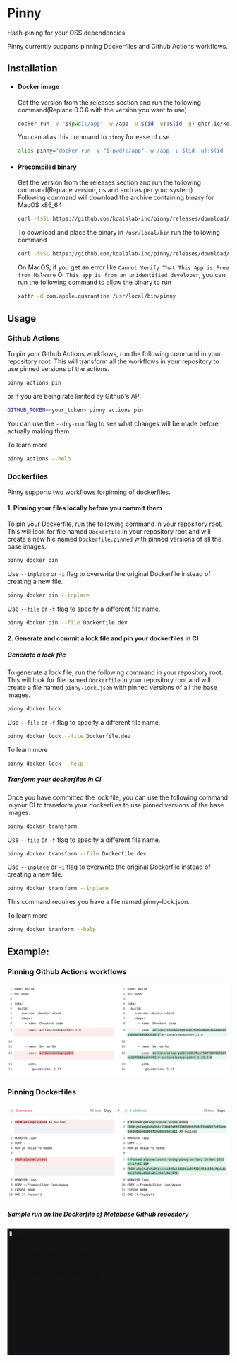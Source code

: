 # Pinny

Hash-pining for your OSS dependencies

Pinny currently supports pinning Dockerfiles and Github Actions workflows.

## Installation
* #### Docker image
    Get the version from the releases section and run the following command(Replace 0.0.6 with the version you want to use)
    ```bash
    docker run -v "$(pwd):/app" -w /app -u $(id -u):$(id -g) ghcr.io/koalalab-inc/pinny:0.0.6 docker digest alpine:3.18
    ```
    You can alias this command to `pinny` for ease of use
    ```bash
    alias pinny='docker run -v "$(pwd):/app" -w /app -u $(id -u):$(id -g) ghcr.io/koalalab-inc/pinny:0.0.6'
    ```
* #### Precompiled binary
    Get the version from the releases section and run the following command(Replace version, os and arch as per your system)<br />
    Following command will download the archive containing binary for MacOS x86_64
    ```bash
    curl -fsSL https://github.com/koalalab-inc/pinny/releases/download/v0.0.7/pinny_Darwin_x86_64.tar.gz 
    ```

    To download and place the binary in `/usr/local/bin` run the following command
    ```bash
    curl -fsSL https://github.com/koalalab-inc/pinny/releases/download/v0.0.6/pinny_Darwin_x86_64.tar.gz | tar -xz -C "/usr/local/bin/" "pinny"
    ```

    On MacOS, if you get an error like `Cannot Verify That This App is Free from Malware` Or `This app is from an unidentified developer`, you can run the following command to allow the binary to run
    ```bash
    xattr -d com.apple.quarantine /usr/local/bin/pinny
    ```

## Usage
### Github Actions
To pin your Github Actions workflows, run the following command in your repository root. This will transform all the workflows in your repository to use pinned versions of the actions. 
```bash
pinny actions pin
```
or if you are being rate limited by Github's API
```bash
GITHUB_TOKEN=<your_token> pinny actions pin
```
You can use the `--dry-run` flag to see what changes will be made before actually making them.

To learn more
```bash
pinny actions --help
```

### Dockerfiles
Pinny supports two workflows forpinning of dockerfiles.

#### 1. Pinning your files locally before you commit them
To pin your Dockerfile, run the following command in your repository root. This will look for file named `Dockerfile` in your repository root and will create a new file named `Dockerfile.pinned` with pinned versions of all the base images.
```bash
pinny docker pin
```
Use `--inplace` or `-i` flag to overwrite the original Dockerfile instead of creating a new file.
```bash
pinny docker pin --inplace
```
Use `--file` or `-f` flag to specify a different file name.
```bash
pinny docker pin --file Dockerfile.dev
```

#### 2. Generate and commit a lock file and pin your dockerfiles in CI
##### Generate a lock file
To generate a lock file, run the following command in your repository root. This will look for file named `Dockerfile` in your repository root and will create a file named `pinny-lock.json` with pinned versions of all the base images.
```bash
pinny docker lock
```
Use `--file` or `-f` flag to specify a different file name.
```bash
pinny docker lock --file Dockerfile.dev
```
To learn more
```bash
pinny docker lock --help
```
##### Tranform your dockerfiles in CI
Once you have committed the lock file, you can use the following command in your CI to transform your dockerfiles to use pinned versions of the base images.
```bash
pinny docker transform
```
Use `--file` or `-f` flag to specify a different file name.
```bash
pinny docker transform --file Dockerfile.dev
```
Use `--inplace` or `-i` flag to overwrite the original Dockerfile instead of creating a new file.
```bash
pinny docker transform --inplace
```
This command requires you have a file named pinny-lock.json.

To learn more
```bash
pinny docker tranform --help
```

## Example:
### Pinning Github Actions workflows
![actions-pin-before-after-png](assets/imgs/actions-pin-before-after.png)

### Pinning Dockerfiles
![docker-pin-before-after-png](assets/imgs/docker-pin-before-after.png)
##### Sample run on the Dockerfile of Metabase Github repository
![asciicast](assets/gifs/docker-pin.gif)
